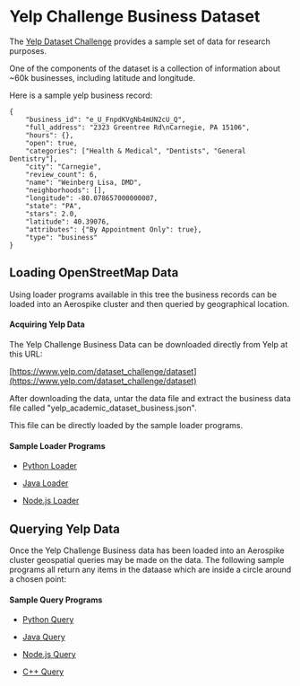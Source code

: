 Yelp Challenge Business Dataset
================================================================

The [Yelp Dataset Challenge](http://www.yelp.com/dataset_challenge)
provides a sample set of data for research purposes.

One of the components of the dataset is a collection of information
about ~60k businesses, including latitude and longitude.

Here is a sample yelp business record:
```
{
    "business_id": "e_U_FnpdKVgNb4mUN2cU_Q",
    "full_address": "2323 Greentree Rd\nCarnegie, PA 15106",
    "hours": {},
    "open": true,
    "categories": ["Health & Medical", "Dentists", "General Dentistry"],
    "city": "Carnegie",
    "review_count": 6,
    "name": "Weinberg Lisa, DMD",
    "neighborhoods": [],
    "longitude": -80.078657000000007,
    "state": "PA",
    "stars": 2.0,
    "latitude": 40.39076,
    "attributes": {"By Appointment Only": true},
    "type": "business"
}
```


Loading OpenStreetMap Data
----------------------------------------------------------------

Using loader programs available in this tree the business records can
be loaded into an Aerospike cluster and then queried by geographical
location.

#### Acquiring Yelp Data

The Yelp Challenge Business Data can be downloaded directly from Yelp
at this URL:

[https://www.yelp.com/dataset_challenge/dataset](https://www.yelp.com/dataset_challenge/dataset)

After downloading the data, untar the data file and extract the
business data file called "yelp_academic_dataset_business.json".

This file can be directly loaded by the sample loader programs.

#### Sample Loader Programs

* [Python Loader](load/python)

* [Java Loader](load/java)

* [Node.js Loader](load/nodejs)


Querying Yelp Data
----------------------------------------------------------------

Once the Yelp Challenge Business data has been loaded into an
Aerospike cluster geospatial queries may be made on the data.  The
following sample programs all return any items in the dataase which
are inside a circle around a chosen point:

#### Sample Query Programs

* [Python Query](around/python)

* [Java Query](around/java)

* [Node.js Query](around/nodejs)

* [C++ Query](around/cplusplus)
